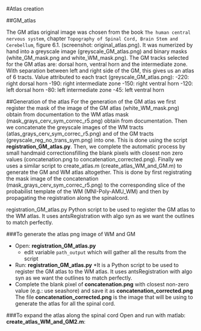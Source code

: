 #Atlas creation


##GM_atlas

The GM atlas original image was chosen from the book ``The human central nervous system``, chapter ``Topography of Spinal Cord, Brain Stem and Cerebellum``, figure 6.1. (screenshot: original_atlas.png).
It was numerized by hand into a greyscale image (greyscale_GM_atlas.png) and binary masks (white_GM_mask.png and white_WM_mask.png). 
The GM tracks selected for the GM atlas are: dorsal horn, ventral horn and the intermediate zone. With separation between left and right side of the GM, this gives us an atlas of 6 tracts.
Value attributed to each tract (greyscale_GM_atlas.png):
-220: right dorsal horn
-190: right intermediate zone
-150: right ventral horn
-120: left dorsal horn
-80: left intermediate zone
-45: left ventral horn



##Generation of the atlas
For the generation of the GM atlas we first register the mask of the image of the GM atlas (white_WM_mask.png) obtain
from documentation to the WM atlas mask (mask_grays_cerv_sym_correc_r5.png) obtain from documentation. Then we
concatenate the greyscale images of the WM tracts (atlas_grays_cerv_sym_correc_r5.png) and of the GM tracts
(greyscale_reg_no_trans_sym.png) into one. This is done using the script **registration_GM_atlas.py**.
Then, we complete the automatic process by small handmaid correctionsfilling the blank pixels with closest non
zero values (concatenation.png to concatenation_corrected.png).
Finally we uses a similar script to create_atlas.m (create_atlas_WM_and_GM.m) to generate the GM and WM atlas altogether.
This is done by first registrating the mask image of the concatenation (mask_grays_cerv_sym_correc_r5.png) to the
corresponding slice of the probabilist template of the WM (MNI-Poly-AMU_WM) and then by propagating the registration
along the spinalcord.

registration_GM_atlas.py
Python script to be used to register the GM atlas to the WM atlas. It uses antsRegistration with algo syn as we want the outlines to match perfectly.




###To generate the atlas png image of WM and GM

- Open: **registration_GM_atlas.py**
  - edit variable ``path_output`` which will gather all the results from the script
- Run: **registration_GM_atlas.py**
  *It is a Python script to be used to register the GM atlas to the WM atlas. It uses antsRegistration with algo syn as
  we want the outlines to match perfectly.
- Complete the blank pixel of **concatenation.png** with closest non-zero value (e.g.: use seashore) and save it as
    **concatenation_corrected.png**
The file **concatenation_corrected.png** is the image that will be using to generate the atlas for all the spinal cord.


###To expand the atlas along the spinal cord
Open and run with matlab: **create_atlas_WM_and_GM2.m**:



